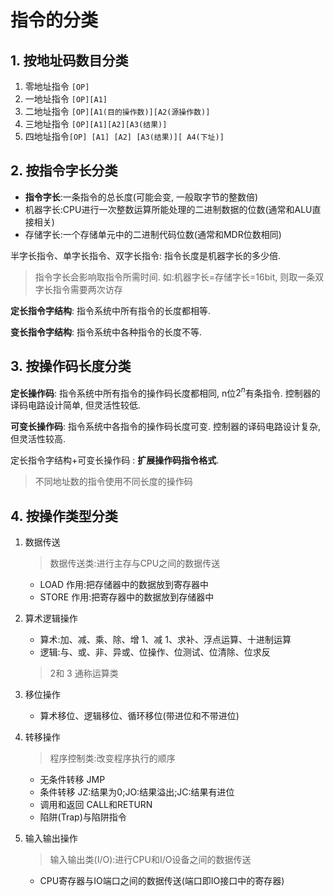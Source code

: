 # 指令的分类

## 1. 按地址码数目分类

1. 零地址指令 `[OP]`
2. 一地址指令 `[OP][A1]`
3. 二地址指令 `[OP][A1(目的操作数)][A2(源操作数)]`
4. 三地址指令 `[OP][A1][A2][A3(结果)]`
5. 四地址指令`[OP] [A1] [A2] [A3(结果)][ A4(下址)]`

## 2. 按指令字长分类

- **指令字长**:一条指令的总长度(可能会变, 一般取字节的整数倍)
- 机器字长:CPU进行一次整数运算所能处理的二进制数据的位数(通常和ALU直接相关)
- 存储字长:一个存储单元中的二进制代码位数(通常和MDR位数相同)

半字长指令、单字长指令、双字长指令: 指令长度是机器字长的多少倍.

> 指令字长会影响取指令所需时间. 如:机器字长=存储字长=16bit, 则取一条双字长指令需要两次访存

**定长指令字结构**: 指令系统中所有指令的长度都相等.

**变长指令字结构**: 指令系统中各种指令的长度不等.

## 3. 按操作码长度分类

**定长操作码**:
指令系统中所有指令的操作码长度都相同, n位$2^n$有条指令.
控制器的译码电路设计简单, 但灵活性较低.

**可变长操作码**:
指令系统中各指令的操作码长度可变.
控制器的译码电路设计复杂, 但灵活性较高.

定长指令字结构+可变长操作码 : **扩展操作码指令格式**.

> 不同地址数的指令使用不同长度的操作码

## 4. 按操作类型分类

1. 数据传送

   > 数据传送类:进行主存与CPU之间的数据传送

   - LOAD 作用:把存储器中的数据放到寄存器中
   - STORE 作用:把寄存器中的数据放到存储器中

2. 算术逻辑操作

   - 算术:加、减、乘、除、增 1、减 1、求补、浮点运算、十进制运算
   - 逻辑:与、或、非、异或、位操作、位测试、位清除、位求反

   > 2和 3 通称运算类

3. 移位操作

   - 算术移位、逻辑移位、循环移位(带进位和不带进位)

4. 转移操作

   > 程序控制类:改变程序执行的顺序

   - 无条件转移 JMP
   - 条件转移 JZ:结果为0;JO:结果溢出;JC:结果有进位
   - 调用和返回 CALL和RETURN
   - 陷阱(Trap)与陷阱指令

5. 输入输出操作

   > 输入输出类(I/O):进行CPU和I/O设备之间的数据传送

   - CPU寄存器与IO端口之间的数据传送(端口即IO接口中的寄存器)
